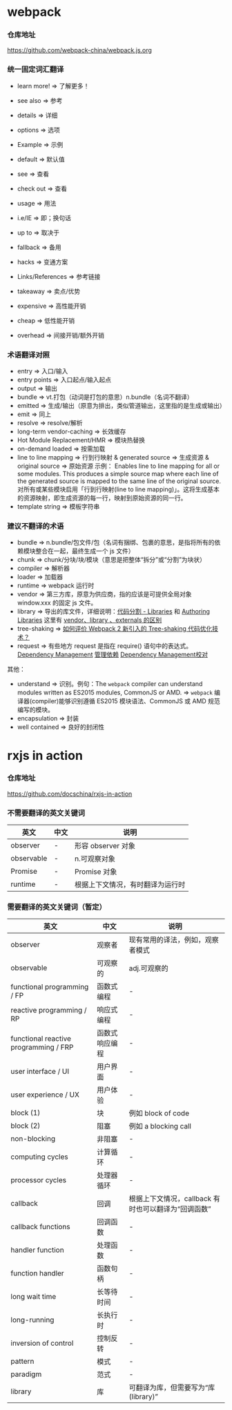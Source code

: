 # webpack

### 仓库地址
https://github.com/webpack-china/webpack.js.org

### 统一固定词汇翻译
- learn more! => 了解更多！
- see also => 参考
- details => 详细
- options => 选项
- Example => 示例
- default => 默认值
- see => 查看
- check out => 查看
- usage => 用法
- i.e/IE => 即；换句话
- up to => 取决于
- fallback => 备用
- hacks => 变通方案
- Links/References => 参考链接

- takeaway => 卖点/优势

- expensive => 高性能开销
- cheap => 低性能开销
- overhead => 间接开销/额外开销
 
### 术语翻译对照

- entry => 入口/输入
- entry points => 入口起点/输入起点
- output => 输出
- bundle => vt.打包（动词是打包的意思）n.bundle（名词不翻译）
- emitted => 生成/输出（原意为排出，类似管道输出，这里指的是生成或输出）
- emit => 同上
- resolve => resolve/解析
- long-term vendor-caching => 长效缓存
- Hot Module Replacement/HMR => 模块热替换
- on-demand loaded => 按需加载
- line to line mapping => 行到行映射 & generated source => 生成资源 & original source => 原始资源
示例：
Enables line to line mapping for all or some modules. This produces a simple source map where each line of the generated source is mapped to the same line of the original source.
对所有或某些模块启用「行到行映射(line to line mapping)」。这将生成基本的资源映射，即生成资源的每一行，映射到原始资源的同一行。
- template string => 模板字符串


### 建议不翻译的术语
- bundle => n.bundle/包文件/包（名词有捆绑、包裹的意思，是指将所有的依赖模块整合在一起，最终生成一个 js 文件）
- chunk => chunk/分块/块/模块（意思是把整体“拆分”或“分割”为块状）
- compiler => 解析器
- loader => 加载器
- runtime => webpack 运行时
- vendor => 第三方库，原意为供应商，指的应该是可提供全局对象 window.xxx 的固定 js 文件。
- library => 导出的库文件，详细说明：[代码分割 - Libraries](https://doc.webpack-china.org/guides/code-splitting-libraries) 和 [Authoring Libraries](https://doc.webpack-china.org/guides/author-libraries/) 这里有 [vendor、library 、externals 的区别](http://div.io/topic/1827)
- tree-shaking => [如何评价 Webpack 2 新引入的 Tree-shaking 代码优化技术？](https://www.zhihu.com/question/41922432)
- request => 有些地方 request 是指在 require() 语句中的表达式。[Dependency Management](https://webpack.js.org/guides/dependency-management/) [管理依赖](https://doc.webpack-china.org/guides/dependency-management/) [Dependency Management校对](https://github.com/webpack-china/webpack.js.org/pull/184)

其他：
- understand => 识别。例句：The `webpack` compiler can understand modules written as ES2015 modules, CommonJS or AMD. => `webpack` 编译器(compiler)能够识别遵循 ES2015 模块语法、CommonJS 或 AMD 规范编写的模块。
- encapsulation => 封装
- well contained => 良好的封闭性

# rxjs in action

### 仓库地址
https://github.com/docschina/rxjs-in-action

### 不需要翻译的英文关键词
英文 | 中文 | 说明
------------- | ------------- | -------------
observer | - | 形容 observer 对象
observable | - | n.可观察对象
Promise | - | Promise 对象
runtime | - | 根据上下文情况，有时翻译为运行时

### 需要翻译的英文关键词（暂定）
英文 | 中文 | 说明
------------- | ------------- | -------------
observer | 观察者 | 现有常用的译法，例如，观察者模式
observable | 可观察的 | adj.可观察的
functional programming / FP | 函数式编程 | -
reactive programming / RP | 响应式编程 | -
functional reactive programming / FRP | 函数式响应编程 | -
user interface / UI | 用户界面 | -
user experience / UX | 用户体验 | -
block (1) | 块 | 例如 block of code
block (2) | 阻塞 | 例如 a blocking call
non-blocking | 非阻塞 | -
computing cycles | 计算循环 | -
processor cycles | 处理器循环 | -
callback | 回调 | 根据上下文情况，callback 有时也可以翻译为“回调函数”
callback functions | 回调函数 | -
handler function | 处理函数 | -
function handler | 函数句柄 | -
long wait time | 长等待时间 | -
long-running | 长执行时 | -
inversion of control | 控制反转 | -
pattern | 模式 | -
paradigm | 范式 | -
library | 库 | 可翻译为库，但需要写为“库(library)”
